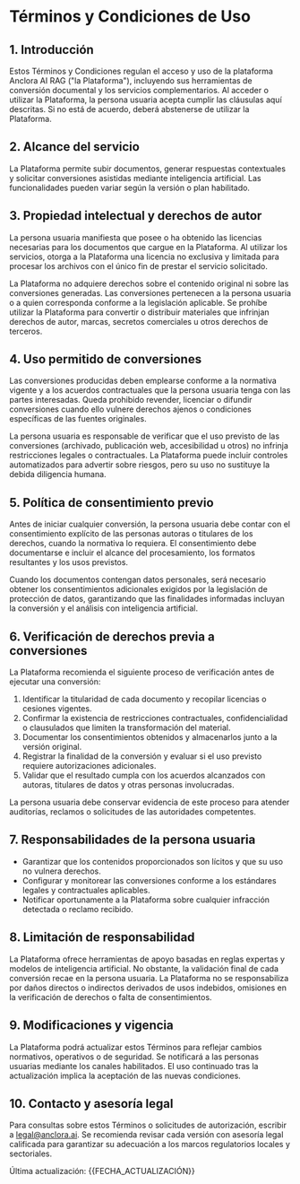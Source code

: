 # Términos y Condiciones de Uso

## 1. Introducción
Estos Términos y Condiciones regulan el acceso y uso de la plataforma Anclora AI RAG ("la Plataforma"), incluyendo sus herramientas de conversión documental y los servicios complementarios. Al acceder o utilizar la Plataforma, la persona usuaria acepta cumplir las cláusulas aquí descritas. Si no está de acuerdo, deberá abstenerse de utilizar la Plataforma.

## 2. Alcance del servicio
La Plataforma permite subir documentos, generar respuestas contextuales y solicitar conversiones asistidas mediante inteligencia artificial. Las funcionalidades pueden variar según la versión o plan habilitado.

## 3. Propiedad intelectual y derechos de autor
La persona usuaria manifiesta que posee o ha obtenido las licencias necesarias para los documentos que cargue en la Plataforma. Al utilizar los servicios, otorga a la Plataforma una licencia no exclusiva y limitada para procesar los archivos con el único fin de prestar el servicio solicitado.

La Plataforma no adquiere derechos sobre el contenido original ni sobre las conversiones generadas. Las conversiones pertenecen a la persona usuaria o a quien corresponda conforme a la legislación aplicable. Se prohíbe utilizar la Plataforma para convertir o distribuir materiales que infrinjan derechos de autor, marcas, secretos comerciales u otros derechos de terceros.

## 4. Uso permitido de conversiones
Las conversiones producidas deben emplearse conforme a la normativa vigente y a los acuerdos contractuales que la persona usuaria tenga con las partes interesadas. Queda prohibido revender, licenciar o difundir conversiones cuando ello vulnere derechos ajenos o condiciones específicas de las fuentes originales.

La persona usuaria es responsable de verificar que el uso previsto de las conversiones (archivado, publicación web, accesibilidad u otros) no infrinja restricciones legales o contractuales. La Plataforma puede incluir controles automatizados para advertir sobre riesgos, pero su uso no sustituye la debida diligencia humana.

## 5. Política de consentimiento previo
Antes de iniciar cualquier conversión, la persona usuaria debe contar con el consentimiento explícito de las personas autoras o titulares de los derechos, cuando la normativa lo requiera. El consentimiento debe documentarse e incluir el alcance del procesamiento, los formatos resultantes y los usos previstos.

Cuando los documentos contengan datos personales, será necesario obtener los consentimientos adicionales exigidos por la legislación de protección de datos, garantizando que las finalidades informadas incluyan la conversión y el análisis con inteligencia artificial.

## 6. Verificación de derechos previa a conversiones
La Plataforma recomienda el siguiente proceso de verificación antes de ejecutar una conversión:

1. Identificar la titularidad de cada documento y recopilar licencias o cesiones vigentes.
2. Confirmar la existencia de restricciones contractuales, confidencialidad o clausulados que limiten la transformación del material.
3. Documentar los consentimientos obtenidos y almacenarlos junto a la versión original.
4. Registrar la finalidad de la conversión y evaluar si el uso previsto requiere autorizaciones adicionales.
5. Validar que el resultado cumpla con los acuerdos alcanzados con autoras, titulares de datos y otras personas involucradas.

La persona usuaria debe conservar evidencia de este proceso para atender auditorías, reclamos o solicitudes de las autoridades competentes.

## 7. Responsabilidades de la persona usuaria
- Garantizar que los contenidos proporcionados son lícitos y que su uso no vulnera derechos.
- Configurar y monitorear las conversiones conforme a los estándares legales y contractuales aplicables.
- Notificar oportunamente a la Plataforma sobre cualquier infracción detectada o reclamo recibido.

## 8. Limitación de responsabilidad
La Plataforma ofrece herramientas de apoyo basadas en reglas expertas y modelos de inteligencia artificial. No obstante, la validación final de cada conversión recae en la persona usuaria. La Plataforma no se responsabiliza por daños directos o indirectos derivados de usos indebidos, omisiones en la verificación de derechos o falta de consentimientos.

## 9. Modificaciones y vigencia
La Plataforma podrá actualizar estos Términos para reflejar cambios normativos, operativos o de seguridad. Se notificará a las personas usuarias mediante los canales habilitados. El uso continuado tras la actualización implica la aceptación de las nuevas condiciones.

## 10. Contacto y asesoría legal
Para consultas sobre estos Términos o solicitudes de autorización, escribir a legal@anclora.ai. Se recomienda revisar cada versión con asesoría legal calificada para garantizar su adecuación a los marcos regulatorios locales y sectoriales.

Última actualización: {{FECHA_ACTUALIZACIÓN}}

